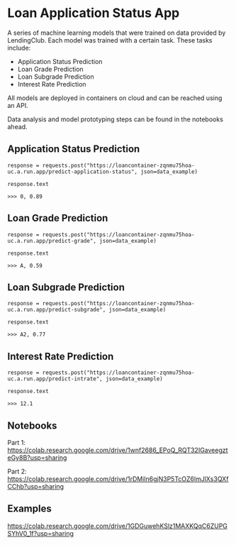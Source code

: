 # Loan Application Status App
A series of machine learning models that were trained on data provided by LendingClub. Each model was trained with a certain task. These tasks include:

* Application Status Prediction
* Loan Grade Prediction
* Loan Subgrade Prediction
* Interest Rate Prediction

All models are deployed in containers on cloud and can be reached using an API. 

Data analysis and model prototyping steps can be found in the notebooks ahead.

## Application Status Prediction

```
response = requests.post("https://loancontainer-zqnmu75hoa-uc.a.run.app/predict-application-status", json=data_example)
```

```
response.text
```

```
>>> 0, 0.89
```
## Loan Grade Prediction

```
response = requests.post("https://loancontainer-zqnmu75hoa-uc.a.run.app/predict-grade", json=data_example)
```

```
response.text
```

```
>>> A, 0.59
```

## Loan Subgrade Prediction

```
response = requests.post("https://loancontainer-zqnmu75hoa-uc.a.run.app/predict-subgrade", json=data_example)
```

```
response.text
```

```
>>> A2, 0.77
```

## Interest Rate Prediction

```
response = requests.post("https://loancontainer-zqnmu75hoa-uc.a.run.app/predict-intrate", json=data_example)
```

```
response.text
```

```
>>> 12.1
```

## Notebooks

Part 1: https://colab.research.google.com/drive/1wnf2686_EPoQ_RQT32IGaveegzteGy8B?usp=sharing

Part 2: https://colab.research.google.com/drive/1rDMiln6gjN3P5TcOZ6lmJlXs3QXfCChb?usp=sharing

## Examples

https://colab.research.google.com/drive/1GDGuwehKSlz1MAXKQqC6ZUPGSYhV0_1f?usp=sharing